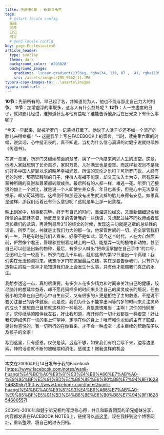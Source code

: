 ```yaml
---
title: 传道书6章 - 长命与永生
tags: 
  # @start locale config
  圣经
  灵修
  日记
  旧文
  # @end locale config
key: page-Ecclesiastes6
article_header:
  type: overlay
  theme: dark
  background_color: '#203028'
  background_image:
    gradient: 'linear-gradient(135deg, rgba(34, 139, 87 , .4), rgba(139, 34, 139, .4))'
    src: /assets/images/IMG_9562[1].JPG
typora-copy-images-to: ..\assets\images
typora-root-url: ..
---
```


**10节**：先前所有的，早已起了名，并知道何为人，他也不能与那比自己力大的相争。
**11节**：加增虚浮的事既多，这与人有什么益处呢？
**12节**：人一生虚度的日子，就如影儿经过，谁知道什么与他有益呢？谁能告诉他身后在日光之下有什么事呢？

<!--more-->

“今天一早起来，就被所罗门一记蒙棍打晕了。他说了人活千岁还不如一个流产的胎儿来得幸福！”-- 这是我早上写在FACEBOOK上的留言。当时，读完第六章的时候，说实话，心中挺沮丧的。真不知道，当初为什么信心满满的对健宁说就继续修《传道书》。

在这一章里，所罗门又继续前面的章节，换了一个角度来阐述人生的虚空。这章，他老人家就想到了长命百岁，家财万贯，儿孙满堂也是虚空。而这样状况岂不是我们好多中国人梦寐以求的晚年幸福光景，所谓的天伦之乐吗？可所罗门说，人终有老的时候，那苟延残喘的日子，使得人有福不能享，却又无法入土为安，所有原来蒙神所赐的资财和尊荣都转眼成空。最后所有的人都一样，难逃一死。所罗门还狠狠的加上一个对比，就是说一个人即使生养众多，年日也甚多，但是心中无法享有福乐，却又苟延残喘，这样倒不如那还没有出生就流掉的胎儿来得有安息。如果真是这样，那我们活着还有什么意思呢？这就是早上那一记蒙棍。

晚上到家中，琐事都完毕，终于有自己的时间，重温这段经文，又重新细细思索我所信的主耶稣基督，他反反复复的告诉我的一些话语，又想起过往不同牧师或者属灵长辈们的话语，再读到最后3节的经文的时候，发现这三句就是这章的总结性的话语。所罗门说，神就是比我们力大的那一位，他掌管世间的一切，完全掌管我们的一生，只是有时在我们人看来，好像不是如此。现今这个时代，人在大自然面前，俨然像个君王，管理和控制着地球上的一切，能摆弄一切的植物和动物，甚至自己可以创造出新的物种，最后，有多少人喊出“把命运掌握在自己手中”的口号，企图和上帝一较高下。所罗门在几千年前，就用这章的第12节道出一个真理：我们实在无法预测将来。我想所罗门在这里最后总结，实在是要告诉我们，只有作为造物主的独一真神才能知道我们身上会发生什么事，只有他才能赐我们真正的永生。

我想参透这一点，真的很重要。有多少人花多少精力和时间来关注自己的健康，绞尽脑汁的想延年益寿，却不愿花同样多的时间来关注自己的属灵成长的境况，任由弱小的灵命在自己的心中自生自灭，又有很多的人更是拒绝了主的救恩。不是说不要关注自己的身体健康，而是说，我们为什么不能拿出同等的多的时间来关注灵命的成长？想想自己目前就这样的一种境况，真是羞愧难当！主啊！求你的怜悯孩子，求你继续的陪伴我左右，好让我知道，离开你的一切计划都是一种虚空！好让我知道如何在一切的事上仰望神，定睛在你的身上！唯有和你永恒的主有了联结，是讨你喜悦的，我一切所行的在你看来，才不会一种虚空！求主继续的帮助孩子以及孩子的全家！

写到这里，只有感恩。仅仅是读，远远不够，如果我们有机会写下来，边写边思索，神的话语就不断的被咀嚼和消化。感谢主！赐我这样的机会

---

本文在2009年9月14日发布于我的Facebook [https://www.facebook.com/notes/wanli-huang/%E4%BC%A0%E9%81%93%E4%B9%A66%E7%AB%A0-%E9%95%BF%E5%91%BD%E4%B8%8E%E6%B0%B8%E7%94%9F/162854680557](https://www.facebook.com/notes/wanli-huang/%E4%BC%A0%E9%81%93%E4%B9%A66%E7%AB%A0-%E9%95%BF%E5%91%BD%E4%B8%8E%E6%B0%B8%E7%94%9F/162854680557)

2009年-2010年和健宁弟兄相约写灵修心得，并且和职青团契的弟兄姐妹分享，内容都发表在FACEBOOK NOTES上，链接可以[点这里](https://www.facebook.com/wanli.huang/notes)。现在我移到这个博客网址，重新整理，将自己的过去归档。

---





